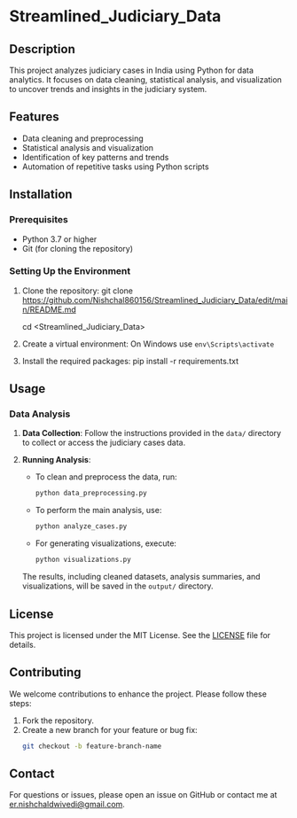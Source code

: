# Streamlined_Judiciary_Data

## Description
This project analyzes judiciary cases in India using Python for data analytics. It focuses on data cleaning, statistical analysis, and visualization to uncover trends and insights in the judiciary system. 

## Features
- Data cleaning and preprocessing
- Statistical analysis and visualization
- Identification of key patterns and trends
- Automation of repetitive tasks using Python scripts

## Installation

### Prerequisites
- Python 3.7 or higher
- Git (for cloning the repository)

### Setting Up the Environment
1. Clone the repository:
   git clone <https://github.com/Nishchal860156/Streamlined_Judiciary_Data/edit/main/README.md>

   cd <Streamlined_Judiciary_Data>
3. Create a virtual environment:
   On Windows use `env\Scripts\activate`   
4. Install the required packages:
   pip install -r requirements.txt

## Usage

### Data Analysis
1. **Data Collection**: Follow the instructions provided in the `data/` directory to collect or access the judiciary cases data.
2. **Running Analysis**:
   - To clean and preprocess the data, run:
     ```bash
     python data_preprocessing.py
     ```
   - To perform the main analysis, use:
     ```bash
     python analyze_cases.py
     ```
   - For generating visualizations, execute:
     ```bash
     python visualizations.py
     ```

   The results, including cleaned datasets, analysis summaries, and visualizations, will be saved in the `output/` directory.

## License
This project is licensed under the MIT License. See the [LICENSE](LICENSE) file for details.

## Contributing
We welcome contributions to enhance the project. Please follow these steps:
1. Fork the repository.
2. Create a new branch for your feature or bug fix:
   ```bash
   git checkout -b feature-branch-name

## Contact

For questions or issues, please open an issue on GitHub or contact me at er.nishchaldwivedi@gmail.com.


